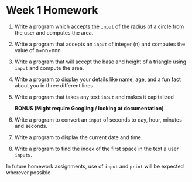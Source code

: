 # Week 1 Homework

1. Write a program which accepts the `input` of the radius of a circle from the user and computes the area.
2. Write a program that accepts an `input` of integer (n) and computes the value of n+nn+nnn
3. Write a program that will accept the base and height of a triangle using `input` and compute the area.
4. Write a program to display your details like name, age, and a fun fact about you in three different lines.
5. Write a program that takes any text `input` and makes it capitalized

   **BONUS (Might require Googling / looking at documentation)**

6. Write a program to convert an `input` of seconds to day, hour, minutes and seconds.
7. Write a program to display the current date and time.
8. Write a program to find the index of the first space in the text a user `input`s.

In future homework assignments, use of `input` and `print` will be expected wherever possible

